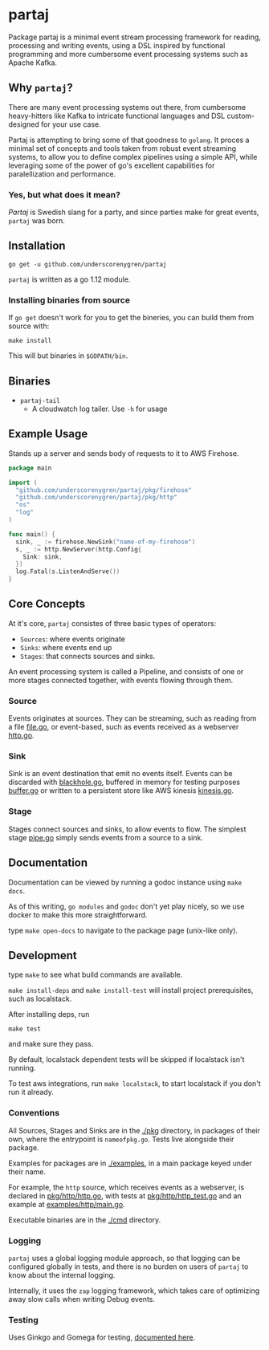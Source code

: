 # partaj

Package partaj is a minimal event stream processing framework for reading, processing and writing events,
using a DSL inspired by functional programming and more cumbersome event processing systems such as Apache Kafka.

## Why `partaj`?

There are many event processing systems out there, from cumbersome heavy-hitters like Kafka to intricate
functional languages and DSL custom-designed for your use case.

Partaj is attempting to bring some of that goodness to `golang`.
It proces a minimal set of concepts and tools taken from robust event streaming systems, to allow you
to define complex pipelines using a simple API, while leveraging some of the power of go's excellent
capabilities for paralellization and performance.

### Yes, but what does it mean?

_Partaj_ is Swedish slang for a party, and since parties make for great events, `partaj` was born.

## Installation

`go get -u github.com/underscorenygren/partaj`

`partaj` is written as a go 1.12 module.

### Installing binaries from source

If `go get` doesn't work for you to get the bineries, you can build them from source with:

`make install`

This will but binaries in `$GOPATH/bin`.

## Binaries

- `partaj-tail`
  - A cloudwatch log tailer. Use `-h` for usage

## Example Usage

Stands up a server and sends body of requests to it to AWS Firehose.
```go
package main

import (
  "github.com/underscorenygren/partaj/pkg/firehose"
  "github.com/underscorenygren/partaj/pkg/http"
  "os"
  "log"
)

func main() {
  sink, _ := firehose.NewSink("name-of-my-firehose")
  s, _ := http.NewServer(http.Config{
    Sink: sink,
  })
  log.Fatal(s.ListenAndServe())
}
```

## Core Concepts

At it's core, `partaj` consistes of three basic types of operators:
- `Sources`: where events originate
- `Sinks`: where events end up
- `Stages`: that connects sources and sinks.

An event processing system is called a Pipeline, and consists of one
or more stages connected together, with events flowing through them.

### Source

Events originates at sources. They can be streaming,
such as reading from a file [file.go](./pkg/file/file.go), or
event-based, such as events received as a webserver [http.go](./pkg/http/http.go).

### Sink

Sink is an event destination that emit no events itself. Events can
be discarded with [blackhole.go](./pkg/blackhole/blackhole.go), buffered
in memory for testing purposes [buffer.go](./pkg/buffer/buffer.go) or written
to a persistent store like AWS kinesis [kinesis.go](./pkg/kinesis/kinesis.go).

### Stage

Stages connect sources and sinks, to allow events to flow. The simplest
stage [pipe.go](pkg/pipe/pipe.go) simply sends events from a source to a sink.

## Documentation

Documentation can be viewed by running a godoc instance using `make docs`.

As of this writing, `go modules` and `godoc` don't yet play nicely, so we use docker to
make this more straightforward.

type `make open-docs` to navigate to the package page (unix-like only).

## Development

type `make` to see what build commands are available.

`make install-deps` and `make install-test` will install project prerequisites, such as localstack.

After installing deps, run

`make test`

and make sure they pass.

By default, localstack dependent tests will be skipped if localstack isn't running.

To test aws integrations, run `make localstack`, to start localstack if you don't run it already.

### Conventions

All Sources, Stages and Sinks are in the [./pkg](./pkg) directory,
in packages of their own, where the entrypoint is `nameofpkg.go`. Tests
live alongside their package.

Examples for packages are in [./examples](./examples), in a main package
keyed under their name.

For example, the `http` source, which receives events as a webserver, is
declared in [pkg/http/http.go](./pkg/http/http.go), with tests
at [pkg/http/http_test.go](./pkg/http/http_test.go) and
an example at [examples/http/main.go](./examples/http/main.go).

Executable binaries are in the [./cmd](./cmd) directory.

### Logging

`partaj` uses a global logging module approach, so that logging can be
configured globally in tests, and there is no burden on users of `partaj`
to know about the internal logging.

Internally, it uses the `zap` logging framework, which takes care of optimizing
away slow calls when writing Debug events.

### Testing

Uses Ginkgo and Gomega for testing, [documented here](https://onsi.github.io/ginkgo/).
